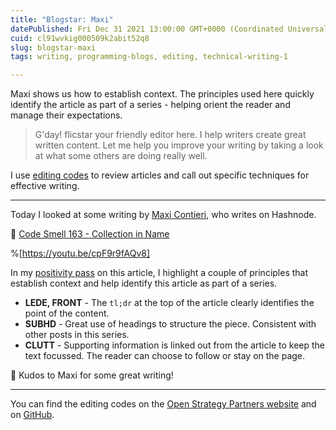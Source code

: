 ```yaml
---
title: "Blogstar: Maxi"
datePublished: Fri Dec 31 2021 13:00:00 GMT+0000 (Coordinated Universal Time)
cuid: cl91wvkig000509k2abit52q8
slug: blogstar-maxi
tags: writing, programming-blogs, editing, technical-writing-1

---
```


Maxi shows us how to establish context. The principles used here quickly identify the article as part of a series - helping orient the reader and manage their expectations.

> G'day! flicstar your friendly editor here. I help writers create great written content. Let me help you improve your writing by taking a look at what some others are doing really well.

I use [editing codes](https://github.com/open-strategy-partners/editing-codes) to review articles and call out specific techniques for effective writing.

---

Today I looked at some writing by [Maxi Contieri](https://maximilianocontieri.com/), who writes on Hashnode. 

📝 [Code Smell 163 - Collection in Name](https://maximilianocontieri.com/code-smell-163-collection-in-name)


%[https://youtu.be/cpF9r9fAQv8]


In my [positivity pass](https://openstrategypartners.com/blog/the-positivity-pass-and-why-we-do-it/) on this article, I highlight a couple of principles that establish context and help identify this article as part of a series. 

- **LEDE, FRONT** - The `tl;dr` at the top of the article clearly identifies the point of the content.
- **SUBHD** - Great use of headings to structure the piece. Consistent with other posts in this series.
- **CLUTT** - Supporting information is linked out from the article to keep the text focussed. The reader can choose to follow or stay on the page.

🎉 Kudos to Maxi for some great writing! 

---

You can find the editing codes on the [Open Strategy Partners website](https://openstrategypartners.com/resources/the-osp-editing-codes/) and on [GitHub](https://github.com/open-strategy-partners/editing-codes).